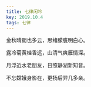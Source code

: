 ```yaml
---
title: 七律闲吟
key: 2019.10.4
tags: 七律
---
```


金秋晴朗也多云，思绪朦胧明白心。

露冷菊黄桂香远，山清气爽雁情深。

月浮近水老朋友，日照静湖新知音。

不忘嫦娥身影在，更扬后羿几多亲。

</br>

